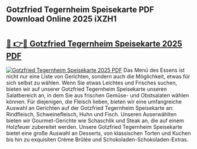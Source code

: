 ## Gotzfried Tegernheim Speisekarte PDF Download Online 2025 iXZH1

# <h2><a href="http://gc73pit.nevu.top/?p=Gotzfried+Tegernheim+Speisekarte">🔗 👉🔴 Gotzfried Tegernheim Speisekarte 2025 PDF</a></h2>

[![Gotzfried Tegernheim Speisekarte 2025 PDF](https://i.imgur.com/dBaPXMq.png)](http://gc73pit.nevu.top/?p=Gotzfried+Tegernheim+Speisekarte)
Das Menü des Essens ist nicht nur eine Liste von Gerichten, sondern auch die Möglichkeit, etwas für sich selbst zu wählen. Wenn Sie etwas Leichtes und Frisches suchen, bieten wir auf unserer Gotzfried Tegernheim Speisekarte unseren Salatbereich an, in dem Sie aus frischen Gemüse- und Obstsalaten wählen können. Für diejenigen, die Fleisch lieben, bieten wir eine umfangreiche Auswahl an Gerichten auf der Gotzfried Tegernheim Speisekarte an: Rindfleisch, Schweinefleisch, Huhn und Fisch. Unseren Auserwählten bieten wir Gourmet-Gerichte wie Schaschlik und Steak an, die auf einem Holzfeuer zubereitet werden. Unsere Gotzfried Tegernheim Speisekarte bietet eine große Auswahl an Desserts, von klassischen Torten und Kuchen bis hin zu exquisiten Crème Brûlée und Schokoladen-Schokoladen-Extras.
